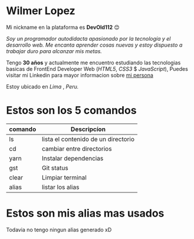 # Wilmer Lopez

Mi nickname en la plataforma es **DevOld112** :blush:

_Soy un programador autodidacta apasionado por la tecnología y el desarrollo web. Me encanta aprender cosas nuevas y estoy dispuesto a trabajar duro para alcanzar mis metas._


Tengo **30 años** y actualmente me encuentro estudiando las tecnologias basicas de FrontEnd Developer Web (_HTML5_, _CSS3_ $ _JavaScript_), Puedes visitar mi Linkedin para mayor informacion sobre [mi persona](https://www.linkedin.com/in/wilmer-lopez-b356a8122) 

Estoy ubicado en _Lima_ , _Peru._
      
# Estos son los 5 comandos

| comando | Descripcíon                    | 
|---------|--------------------------------|
| ls | lista el contenido de un directorio |
| cd | cambiar entre directorios           |
| yarn | Instalar dependencias             |
| gst | Git status                         |
| clear | Limpiar terminal                 |
| alias | listar los alias                 |

# Estos son mis alias mas usados

Todavia no tengo ningun alias generado xD
